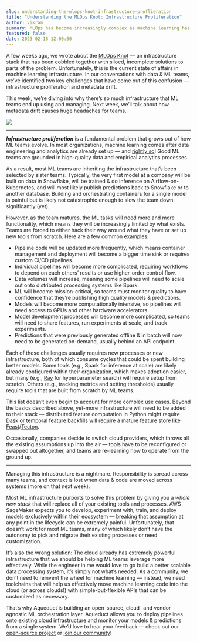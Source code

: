 ```yaml
---
slug: understanding-the-mlops-knot-infrastructure-proflieration
title: "Understanding the MLOps Knot: Infrastructure Proliferation"
author: vikram
summary: MLOps has become increasingly complex as machine learning has matured. One of the key reasons is ML teams have to build, extend, and maintain far too much infrastructure. We dive into how and why this happens.
featured: false
date: 2023-02-16 12:00:00
---
```


A few weeks ago, we wrote about the [MLOps Knot](https://aqueducthq.com/post/the-mlops-knot/) — an infrastructure stack that has been cobbled together with siloed, incomplete solutions to parts of the problem. Unfortunately, this is the current state of affairs in machine learning infrastructure. In our conversations with data & ML teams, we’ve identified two key challenges that have come out of this confusion — infrastructure proliferation and metadata drift. 

This week, we’re diving into why there’s so much infrastructure that ML teams end up using and managing. Next week, we’ll talk about how metadata drift causes huge headaches for teams.

<img src="/blog/the-mlops-knot/knot.png">

<hr />

***Infrastructure proliferation*** is a fundamental problem that grows out of how ML teams evolve. In most organizations, machine learning comes after data engineering and analytics are already set up — and [rightly so](https://developers.google.com/machine-learning/guides/rules-of-ml)! Good ML teams are grounded in high-quality data and empirical analytics processes.

As a result, most ML teams are inheriting the infrastructure that’s been selected by sister teams.  Typically, the very first model at a company will be built on data in Snowflake, will be trained & do inference on Airflow-on-Kubernetes, and will most likely publish predictions back to Snowflake or to another database. Building and orchestrating containers for a single model is painful but is likely not catastrophic enough to slow the team down significantly (yet). 

However, as the team matures, the ML tasks will need more and more functionality, which means they will be increasingly limited by what exists. Teams are forced to either hack their way around what they have or set up new tools from scratch. Here are a few common examples:

- Pipeline code will be updated more frequently, which means container management and deployment will become a bigger time sink or requires custom CI/CD pipelines.
- Individual pipelines will become more complicated, requiring workflows to depend on each others’ results or use higher-order control flow.
- Data volumes will increase, meaning some pipelines will need to scale out onto distributed processing systems like Spark.
- ML will become mission-critical, so teams must monitor quality to have confidence that they’re publishing high quality models & predictions.
- Models will become more computationally intensive, so pipelines will need access to GPUs and other hardware accelerators.
- Model development processes will become more complicated, so teams will need to share features, run experiments at scale, and track experiments.
- Predictions that were previously generated offline & in batch will now need to be generated on-demand, usually behind an API endpoint.

Each of these challenges usually requires new processes or new infrastructure, both of which consume cycles that could be spent building better models. Some tools (e.g., Spark for inference at scale) are likely already configured within their organization, which makes adoption easier, but many (e.g., [Ray](https://www.ray.io/) for hyperparameter search) will require setup from scratch. Others (e.g., tracking metrics and setting thresholds) usually require tools that are built from scratch by ML teams. 

This list doesn’t even begin to account for more complex use cases. Beyond the basics described above, yet-more infrastructure will need to be added to their stack — distributed feature computation in Python might require [Dask](https://www.dask.org/) or temporal feature backfills will require a mature feature store like [Feast](https://feast.dev/)/[Tecton](https://www.tecton.ai/).

Occasionally, companies decide to switch cloud providers, which throws all the existing assumptions up into the air — tools have to be reconfigured or swapped out altogether, and teams are re-learning how to operate from the ground up.

<hr />

Managing this infrastructure is a nightmare. Responsibility is spread across many teams, and context is lost when data & code are moved across systems (more on that next week). 

Most ML infrastructure purports to solve this problem by giving you a *whole new stack* that will replace all of your existing tools and processes. AWS SageMaker expects you to develop, experiment with, train, and deploy models exclusively within their ecosystem — breaking that assumption at any point in the lifecycle can be extremely painful. Unfortunately, that doesn’t work for most ML teams, many of which likely don’t have the autonomy to pick and migrate their existing processes or need customization. 

It’s also the wrong solution: The cloud already has extremely powerful infrastructure that we should be helping ML teams leverage more effectively. While the engineer in me would love to go build a better scalable data processing system, it’s simply not what’s needed. As a community, we don’t need to reinvent the wheel for machine learning — instead, we need toolchains that will help us effectively move machine learning code into the cloud (or across clouds!) with simple-but-flexible APIs that can be customized as necessary.

That’s why Aqueduct is building an open-source, cloud- and vendor-agnostic ML orchestration layer. Aqueduct allows you to deploy pipelines onto existing cloud infrastructure and monitor your models & predictions from a single system. We’d love to hear your feedback — check out our [open-source project](https://github.com/aqueducthq/aqueduct) or [join our community](https://slack.aqueducthq.com)!
